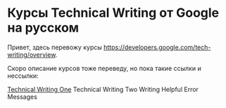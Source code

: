 # Курсы Technical Writing от Google на русском

Привет, здесь перевожу курсы https://developers.google.com/tech-writing/overview.

Скоро описание курсов тоже переведу, но пока такие ссылки и нессылки:

[Technical Writing One](/tw-one/tw-one-index.md)
Technical Writing Two
Writing Helpful Error Messages